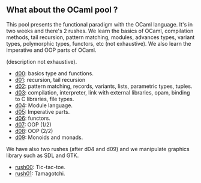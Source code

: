 ## What about the OCaml pool ?

This pool presents the functional paradigm with the OCaml language. It's in two
weeks and there's 2 rushes. We learn the basics of OCaml, compilation methods,
tail recursion, pattern matching, modules, advances types, variant types,
polymorphic types, functors, etc (not exhaustive).
We also learn the imperative and OOP parts of OCaml.

(description not exhaustive).
* [d00](https://github.com/lgiacalo/ocaml/tree/master/day00): basics type and functions.
* [d01](https://github.com/lgiacalo/ocaml/tree/master/day01): recursion, tail recursion
* [d02](https://github.com/lgiacalo/ocaml/tree/master/day02): pattern matching, records, variants, lists, parametric types, tuples.
* [d03](https://github.com/lgiacalo/ocaml/tree/master/day03): compilation, interpreter, link with external libraries, opam, binding to
  C libraries, file types.
* [d04](https://github.com/lgiacalo/ocaml/tree/master/day04): Module language.
* [d05](https://github.com/lgiacalo/ocaml/tree/master/day05): Imperative parts.
* [d06](https://github.com/lgiacalo/ocaml/tree/master/day06): functors.
* [d07](https://github.com/lgiacalo/ocaml/tree/master/day07): OOP (1/2)
* [d08](https://github.com/lgiacalo/ocaml/tree/master/day08): OOP (2/2)
* [d09](https://github.com/lgiacalo/ocaml/tree/master/day09): Monoids and monads.

We have also two rushes (after d04 and d09) and we manipulate graphics library
such as SDL and GTK.

* [rush00](https://github.com/lgiacalo/ocaml/tree/master/rush00): Tic-tac-toe.
* [rush01](https://github.com/lgiacalo/ocaml/tree/master/rush01): Tamagotchi.
